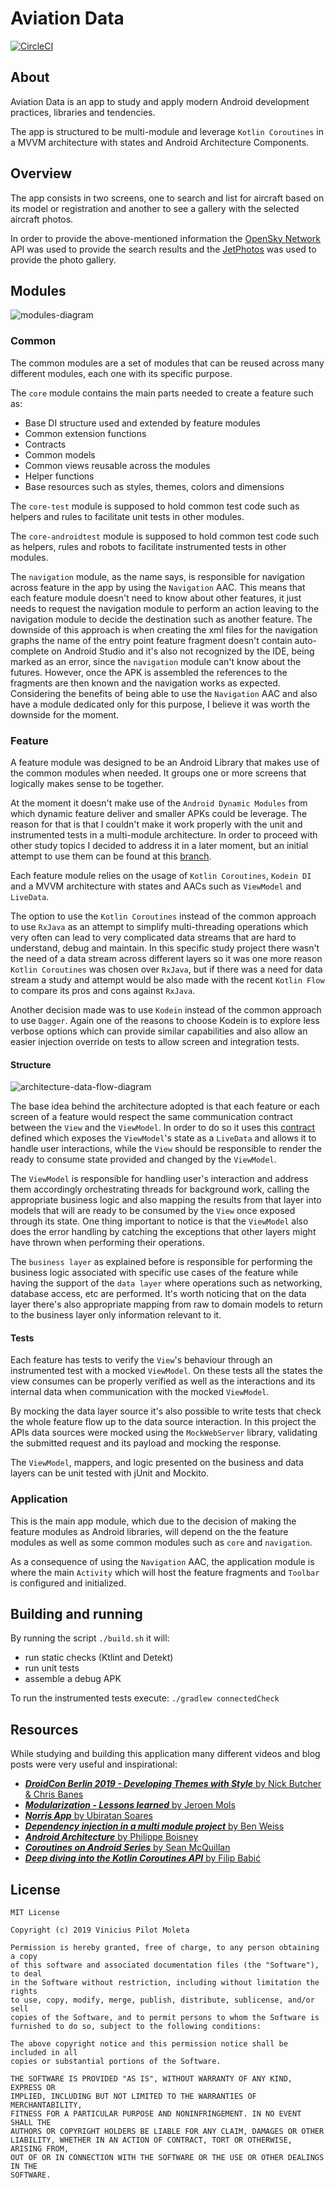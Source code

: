 # Aviation Data

[![CircleCI](https://circleci.com/gh/vinicius-pmoleta/aviation-data.svg?style=svg&circle-token=7ad79d72c0bb17b0cbf52455e9f73360d218040d)](https://circleci.com/gh/vinicius-pmoleta/aviation-data)

## About

Aviation Data is an app to study and apply modern Android development practices, libraries and tendencies.

The app is structured to be multi-module and leverage `Kotlin Coroutines` in a MVVM architecture with states and Android Architecture Components.

## Overview

The app consists in two screens, one to search and list for aircraft based on its model or registration and another to see a gallery with the selected aircraft photos.

In order to provide the above-mentioned information the [OpenSky Network](https://opensky-network.org/) API was used to provide the search results and the [JetPhotos](https://www.jetphotos.com/) was used to provide the photo gallery.

## Modules

![modules-diagram](.github/modules-diagram.png)

### Common

The common modules are a set of modules that can be reused across many different modules, each one with its specific purpose.

The `core` module contains the main parts needed to create a feature such as:
- Base DI structure used and extended by feature modules
- Common extension functions
- Contracts
- Common models
- Common views reusable across the modules
- Helper functions
- Base resources such as styles, themes, colors and dimensions

The `core-test` module is supposed to hold common test code such as helpers and rules to facilitate unit tests in other modules.

The `core-androidtest` module is supposed to hold common test code such as helpers, rules and robots to facilitate instrumented tests in other modules.

The `navigation` module, as the name says, is responsible for navigation across feature in the app by using the `Navigation` AAC. This means that each feature module doesn't need to know about other features, it just needs to request the navigation module to perform an action leaving to the navigation module to decide the destination such as another feature. The downside of this approach is when creating the xml files for the navigation graphs the name of the entry point feature fragment doesn't contain auto-complete on Android Studio and it's also not recognized by the IDE, being marked as an error, since the `navigation` module can't know about the futures. However, once the APK is assembled the references to the fragments are then known and the navigation works as expected. Considering the benefits of being able to use the `Navigation` AAC and also have a module dedicated only for this purpose, I believe it was worth the downside for the moment.

### Feature

A feature module was designed to be an Android Library that makes use of the common modules when needed. It groups one or more screens that logically makes sense to be together.

At the moment it doesn't make use of the `Android Dynamic Modules` from which dynamic feature deliver and smaller APKs could be leverage. The reason for that is that I couldn't make it work properly with the unit and instrumented tests in a multi-module architecture. In order to proceed with other study topics I decided to address it in a later moment, but an initial attempt to use them can be found at this [branch](https://github.com/vinicius-pmoleta/aviation-data/tree/improvement/adding-dynamic-modules).

Each feature module relies on the usage of `Kotlin Coroutines`, `Kodein DI` and a MVVM architecture with states and AACs such as `ViewModel` and `LiveData`.

The option to use the `Kotlin Coroutines` instead of the common approach to use `RxJava` as an attempt to simplify multi-threading operations which very often can lead to very complicated data streams that are hard to understand, debug and maintain. In this specific study project there wasn't the need of a data stream across different layers so it was one more reason `Kotlin Coroutines` was chosen over `RxJava`, but if there was a need for data stream a study and attempt would be also made with the recent `Kotlin Flow` to compare its pros and cons against `RxJava`.

Another decision made was to use `Kodein` instead of the common approach to use `Dagger`. Again one of the reasons to choose Kodein is to explore less verbose options which can provide similar capabilities and also allow an easier injection override on tests to allow screen and integration tests. 

#### Structure

![architecture-data-flow-diagram](.github/architecture-data-flow-diagram.png)

The base idea behind the architecture adopted is that each feature or each screen of a feature would respect the same communication contract between the `View` and the `ViewModel`. In order to do so it uses this [contract](https://github.com/vinicius-pmoleta/aviation-data/blob/master/common/core/src/main/java/com/aviationdata/common/core/structure/Contract.kt) defined which exposes the `ViewModel`'s state as a `LiveData` and allows it to handle user interactions, while the `View` should be responsible to render the ready to consume state provided and changed by the `ViewModel`.   

The `ViewModel` is responsible for handling user's interaction and address them accordingly orchestrating threads for background work, calling the appropriate business logic and also mapping the results from that layer into models that will are ready to be consumed by the `View` once exposed through its state. One thing important to notice is that the `ViewModel` also does the error handling by catching the exceptions that other layers might have thrown when performing their operations.

The `business layer` as explained before is responsible for performing the business logic associated with specific use cases of the feature while having the support of the `data layer` where operations such as networking, database access, etc are performed. It's worth noticing that on the data layer there's also appropriate mapping from raw to domain models to return to the business layer only information relevant to it.

#### Tests

Each feature has tests to verify the `View`'s behaviour through an instrumented test with a mocked `ViewModel`. On these tests all the states the view consumes can be properly verified as well as the interactions and its internal data when communication with the mocked `ViewModel`.

By mocking the data layer source it's also possible to write tests that check the whole feature flow up to the data source interaction. In this project the APIs data sources were mocked using the `MockWebServer` library, validating the submitted request and its payload and mocking the response. 

The `ViewModel`, mappers, and logic presented on the business and data layers can be unit tested with jUnit and Mockito.

### Application

This is the main app module, which due to the decision of making the feature modules as Android libraries, will depend on the the feature modules as well as some common modules such as `core` and `navigation`.

As a consequence of using the `Navigation` AAC, the application module is where the main `Activity` which will host the feature fragments and `Toolbar` is configured and initialized.

## Building and running

By running the script `./build.sh` it will:
- run static checks (Ktlint and Detekt)
- run unit tests
- assemble a debug APK

To run the instrumented tests execute: `./gradlew connectedCheck`

## Resources

While studying and building this application many different videos and blog posts were very useful and inspirational:
- [_**DroidCon Berlin 2019 - Developing Themes with Style**_ by Nick Butcher & Chris Banes](https://droidcon.com/media-detail?video=352671629)
- [_**Modularization - Lessons learned**_ by Jeroen Mols](https://jeroenmols.com/blog/2019/06/12/modularizationtips)
- [_**Norris App**_ by Ubiratan Soares](https://github.com/dotanuki-labs/norris)
- [_**Dependency injection in a multi module project**_ by Ben Weiss](https://medium.com/androiddevelopers/dependency-injection-in-a-multi-module-project-1a09511c14b7)
- [_**Android Architecture**_ by Philippe Boisney](https://proandroiddev.com/android-architecture-d7405db1361c)
- [_**Coroutines on Android Series**_ by Sean McQuillan](https://medium.com/androiddevelopers/coroutines-on-android-part-i-getting-the-background-3e0e54d20bb)
- [_**Deep diving into the Kotlin Coroutines API**_ by Filip Babić](https://www.droidcon.com/media-detail?video=352671093)

## License

```
MIT License

Copyright (c) 2019 Vinicius Pilot Moleta

Permission is hereby granted, free of charge, to any person obtaining a copy
of this software and associated documentation files (the "Software"), to deal
in the Software without restriction, including without limitation the rights
to use, copy, modify, merge, publish, distribute, sublicense, and/or sell
copies of the Software, and to permit persons to whom the Software is
furnished to do so, subject to the following conditions:

The above copyright notice and this permission notice shall be included in all
copies or substantial portions of the Software.

THE SOFTWARE IS PROVIDED "AS IS", WITHOUT WARRANTY OF ANY KIND, EXPRESS OR
IMPLIED, INCLUDING BUT NOT LIMITED TO THE WARRANTIES OF MERCHANTABILITY,
FITNESS FOR A PARTICULAR PURPOSE AND NONINFRINGEMENT. IN NO EVENT SHALL THE
AUTHORS OR COPYRIGHT HOLDERS BE LIABLE FOR ANY CLAIM, DAMAGES OR OTHER
LIABILITY, WHETHER IN AN ACTION OF CONTRACT, TORT OR OTHERWISE, ARISING FROM,
OUT OF OR IN CONNECTION WITH THE SOFTWARE OR THE USE OR OTHER DEALINGS IN THE
SOFTWARE.
```